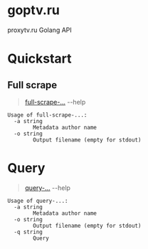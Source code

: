# goptv.ru
proxytv.ru Golang API

# Quickstart

## Full scrape

> [full-scrape-...](https://github.com/NIKDISSV-Forever/goptv.ru/releases) --help

```
Usage of full-scrape-...:
  -a string
        Metadata author name
  -o string
        Output filename (empty for stdout)
```

# Query

> [query-...](https://github.com/NIKDISSV-Forever/goptv.ru/releases) --help

```
Usage of query-...:
  -a string
        Metadata author name
  -o string
        Output filename (empty for stdout)
  -q string
        Query
```
